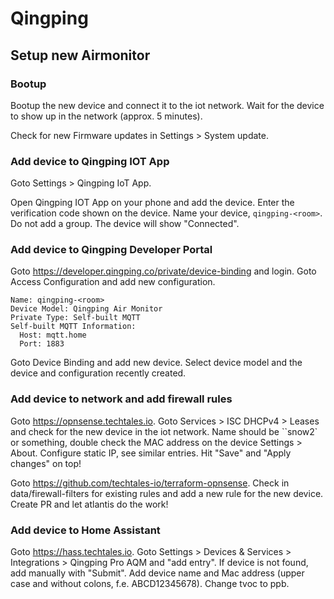 <!-- markdownlint-disable MD013 -->
<!-- markdownlint-disable MD033 -->
<!-- markdownlint-disable MD046 -->

# Qingping

## Setup new Airmonitor

### Bootup

Bootup the new device and connect it to the iot network.
Wait for the device to show up in the network (approx. 5 minutes).

Check for new Firmware updates in Settings > System update.

### Add device to Qingping IOT App

Goto Settings > Qingping IoT App.

Open Qingping IOT App on your phone and add the device.
Enter the verification code shown on the device.
Name your device, `qingping-<room>`. Do not add a group.
The device will show "Connected".

### Add device to Qingping Developer Portal

Goto <https://developer.qingping.co/private/device-binding> and login.
Goto Access Configuration and add new configuration.

```config
Name: qingping-<room>
Device Model: Qingping Air Monitor
Private Type: Self-built MQTT
Self-built MQTT Information:
  Host: mqtt.home
  Port: 1883
```

Goto Device Binding and add new device.
Select device model and the device and configuration recently created.

### Add device to network and add firewall rules

Goto <https://opnsense.techtales.io>.
Goto Services > ISC DHCPv4 > Leases and check for the new device in the iot network.
Name should be ``snow2` or something, double check the MAC address on the device Settings > About.
Configure static IP, see similar entries.
Hit "Save" and "Apply changes" on top!

Goto <https://github.com/techtales-io/terraform-opnsense>.
Check in data/firewall-filters for existing rules and add a new rule for the new device.
Create PR and let atlantis do the work!

### Add device to Home Assistant

Goto <https://hass.techtales.io>.
Goto Settings > Devices & Services > Integrations > Qingping Pro AQM and "add entry".
If device is not found, add manually with "Submit".
Add device name and Mac address (upper case and without colons, f.e. ABCD12345678).
Change tvoc to ppb.
